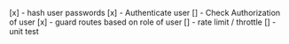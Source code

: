[x] - hash user passwords
[x] - Authenticate user
[] - Check Authorization of user
[x] - guard routes based on role of user
[] - rate limit / throttle
[] - unit test
